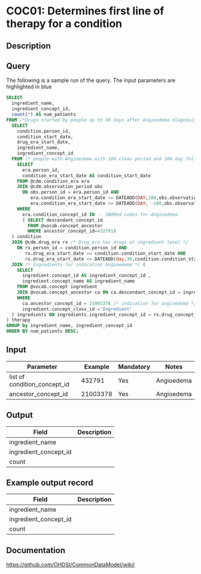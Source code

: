 <!---
Group:condition occurrence combinations
Name:COC01 Determines first line of therapy for a condition
Author:Patrick Ryan
CDM Version: 5.3
-->

# COC01: Determines first line of therapy for a condition

## Description


## Query
The following is a sample run of the query. The input parameters are highlighted in  blue  

```sql
SELECT
  ingredient_name,
  ingredient_concept_id,
  count(*) AS num_patients
FROM /*Drugs started by people up to 30 days after Angioedema diagnosis */ (
  SELECT
    condition.person_id,
    condition_start_date,
    drug_era_start_date,
    ingredient_name,
    ingredient_concept_id
  FROM /* people with Angioedema with 180 clean period and 180 day follow-up */ (
    SELECT
      era.person_id,
      condition_era_start_date AS condition_start_date
    FROM @cdm.condition_era era
    JOIN @cdm.observation_period obs
      ON obs.person_id = era.person_id AND
         era.condition_era_start_date >= DATEADD(DAY,180,obs.observation_period_start_date) AND
         era.condition_era_start_date <= DATEADD(DAY, -180,obs.observation_period_end_date)
    WHERE
      era.condition_concept_id IN -- SNOMed codes for Angioedema  
      ( SELECT descendant_concept_id
        FROM @vocab.concept_ancestor
        WHERE ancestor_concept_id=432791)
  ) condition
  JOIN @cdm.drug_era rx /* Drug_era has drugs at ingredient level */
    ON rx.person_id = condition.person_id AND
       rx.drug_era_start_date >= condition.condition_start_date AND
       rx.drug_era_start_date <= DATEADD(day,30,condition.condition_start_date)
  JOIN /* Ingredients for indication Angioedema */ (
    SELECT
      ingredient.concept_id AS ingredient_concept_id ,
      ingredient.concept_name AS ingredient_name
    FROM @vocab.concept ingredient
    JOIN @vocab.concept_ancestor ca ON ca.descendant_concept_id = ingredient.concept_id
    WHERE
      ca.ancestor_concept_id = 21003378 /* indication for angioedema */ AND
      ingredient.concept_class_id ='Ingredient'
  ) ingredients ON ingredients.ingredient_concept_id = rx.drug_concept_id
) therapy
GROUP by ingredient_name, ingredient_concept_id
ORDER BY num_patients DESC;
```
## Input

|  Parameter |  Example |  Mandatory |  Notes |
| --- | --- | --- | --- |
| list of condition_concept_id | 432791  | Yes | Angioedema |
| ancestor_concept_id | 21003378 | Yes | Angioedema |


## Output

|  Field |  Description |
| --- | --- |
| ingredient_name |   |
| ingredient_concept_id |   |
| count |   |

## Example output record

|  Field |  Description |
| --- | --- |
| ingredient_name |   |
| ingredient_concept_id |   |
| count |   |

## Documentation
https://github.com/OHDSI/CommonDataModel/wiki/
